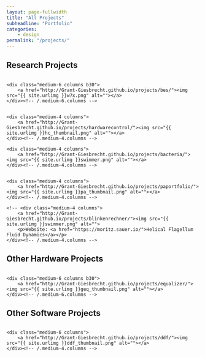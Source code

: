 ```yaml
---
layout: page-fullwidth
title: "All Projects"
subheadline: "Portfolio"
categories:
    - design
permalink: "/projects/"
---
```

<!--more-->

## Research Projects

<div class="row t60">
    <div class="medium-6 columns b30">
        <a href="http://Grant-Giesbrecht.github.io/projects/meqalac/"><img src="{{ site.urlimg }}mems_rf.png" alt=""></a>
    </div><!-- /.medium-6.columns -->
    
    <div class="medium-6 columns b30">
        <a href="http://Grant-Giesbrecht.github.io/projects/bes/"><img src="{{ site.urlimg }}w7x.png" alt=""></a>
    </div><!-- /.medium-6.columns -->
</div><!-- /.row -->

<div class="row t30">
    <div class="medium-4 columns">
        <a href="http://Grant-Giesbrecht.github.io/projects/fom/"><img src="{{ site.urlimg }}fom.png" alt=""></a>
    </div><!-- /.medium-4.columns -->

    <div class="medium-4 columns">
        <a href="http://Grant-Giesbrecht.github.io/projects/hardwarecontrol/"><img src="{{ site.urlimg }}hc_thumbnail.png" alt=""></a>
    </div><!-- /.medium-4.columns -->

    <div class="medium-4 columns">
        <a href="http://Grant-Giesbrecht.github.io/projects/bacteria/"><img src="{{ site.urlimg }}swimmer.png" alt=""></a>
    </div><!-- /.medium-4.columns -->
</div><!-- /.row -->

<div class="row t30">
    <div class="medium-4 columns">
        <a href="http://Grant-Giesbrecht.github.io/projects/nasa/"><img src="{{ site.urlimg }}nasa_thumbnail.png" alt=""></a>
    </div><!-- /.medium-4.columns -->

    <div class="medium-4 columns">
        <a href="http://Grant-Giesbrecht.github.io/projects/paportfolio/"><img src="{{ site.urlimg }}pa_thumbnail.png" alt=""></a>
    </div><!-- /.medium-4.columns -->

    <!-- <div class="medium-4 columns">
        <a href="http://Grant-Giesbrecht.github.io/projects/blinkenrechner/"><img src="{{ site.urlimg }}swimmer.png" alt="">
        <p>Website: <a href="https://moritz.sauer.io/">Helical Flagellum Fluid Dynamics</a></p>
    </div><!-- /.medium-4.columns -->
</div><!-- /.row -->

## Other Hardware Projects

<div class="row t60">
    <div class="medium-6 columns b30">
        <a href="http://Grant-Giesbrecht.github.io/projects/blinkenrechner/"><img src="{{ site.urlimg }}blinken_thumbnail.png" alt=""></a>
    </div><!-- /.medium-6.columns -->

    <div class="medium-6 columns b30">
        <a href="http://Grant-Giesbrecht.github.io/projects/equalizer/"><img src="{{ site.urlimg }}geq_thumbnail.png" alt=""></a>
    </div><!-- /.medium-6.columns -->
</div><!-- /.row -->

## Other Software Projects

<div class="row t30">
    <div class="medium-6 columns">
        <a href="http://Grant-Giesbrecht.github.io/projects/quark/"><img src="{{ site.urlimg }}quark_thumbnail.png" alt=""></a>
    </div><!-- /.medium-4.columns -->

    <div class="medium-6 columns">
        <a href="http://Grant-Giesbrecht.github.io/projects/ddf/"><img src="{{ site.urlimg }}ddf_thumbnail.png" alt=""></a>
    </div><!-- /.medium-4.columns -->

</div><!-- /.row -->
